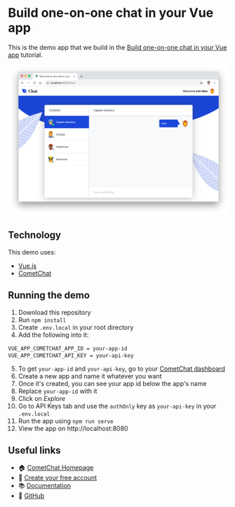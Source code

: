 # Build one-on-one chat in your Vue app

This is the demo app that we build in the [Build one-on-one chat in your Vue app](https://www.cometchat.com/tutorials/build-one-on-one-vue-chat-app/) tutorial.

![](screenshots/main.png)

## Technology
This demo uses:
* [Vue.js](https://vuejs.org/)
* [CometChat](https://cometchat.com/)

## Running the demo
1. Download this repository
2. Run `npm install`
3. Create `.env.local` in your root directory
4. Add the following into it:
```
VUE_APP_COMETCHAT_APP_ID = your-app-id
VUE_APP_COMETCHAT_API_KEY = your-api-key
```
5. To get `your-app-id` and `your-api-key`, go to your [CometChat dashboard](https://app.cometchat.com/#/apps)
6. Create a new app and name it whatever you want
7. Once it's created, you can see your app id below the app's name
8. Replace `your-app-id` with it
9. Click on *Explore*
10. Go to API Keys tab and use the `authOnly` key as `your-api-key` in your `.env.local`
11. Run the app using `npm run serve`
12. View the app on http://localhost:8080

## Useful links
* 🏠 [CometChat Homepage](https://www.cometchat.com/pro)
* 🚀 [Create your free account](https://app.cometchat.com/#/apps)
* 📚 [Documentation](https://prodocs.cometchat.com/docs)
* 👾 [GitHub](https://github.com/CometChat-Pro)